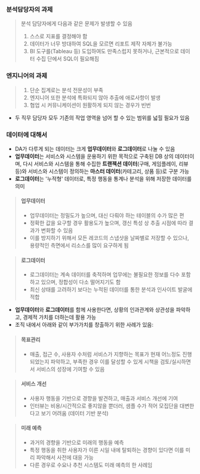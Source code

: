 ### 분석담당자의 과제

> 분석 담당자에게 다음과 같은 문제가 발생할 수 있음
>
> 1. 스스로 지표를 결정해야 함
> 2. 데이터가 너무 방대하여 SQL을 모르면 리포트 제작 자체가 불가능
> 3. BI 도구를(Tableau 등) 도입하여도 만족스럽지 못하거나, 근본적으로 데이터 수집 단에서 SQL이 필요해짐

### 엔지니어의 과제

> 1. 단순 집계로는 분석 전문성이 부족
> 2. 엔지니어 또한 분석에 특화되지 않아 추출에 애로사항이 발생
> 3. 협업 시 커뮤니케이션이 원활하게 되지 않는 경우가 빈번

- 두 직무 담당자 모두 기존의 작업 영역을 넘어 할 수 있는 범위를 넓힐 필요가 있음

### 데이터에 대해서

- DA가 다루게 되는 데이터는 크게 **업무데이터**와 **로그데이터**로 나눌 수 있음
- **업무데이터**는 서비스와 시스템을 운용하기 위한 목적으로 구축된 DB 상의 데이터이며, 다시 서비스와 시스템을 통해 수집한 **트랜젝션 데이터**(구매, 게임플레이, 리뷰 등)와 서비스와 시스템이 정의하는 **마스터 데이터**(카테고리, 상품 등)로 구분 가능
- **로그데이터**는 '누적형' 데이터로, 특정 행동을 통계나 분석을 위해 저장한 데이터를 의미

> #### 업무데이터
>
> - 업무데이터는 정밀도가 높으며, 대신 다뤄야 하는 테이블의 수가 많은 편
> - 정확한 값을 요구할 경우 활용도가 높으며, 갱신 특성 상 추출 시점에 따라 결과가 변화할 수 있음
> - 이를 방지하기 위해서 모든 레코드의 스냅샷을 날짜별로 저장할 수 있으나, 용량적인 측면에서 리소스를 많이 요구하게 됨

> #### 로그데이터
>
> - 로그데이터는 계속 데이터를 축적하며 업무에는 불필요한 정보를 다수 포함하고 있으며, 정합성이 다소 떨어지기도 함
> - 최신 상태를 고려하기 보다는 누적된 데이터를 통한 분석과 인사이트 발굴에 적합

- **업무데이터**와 **로그데이터**를 함께 사용한다면, 상황의 인과관계와 상관성을 파악하고, 경제적 가치를 더하는데 활용 가능
- 조직 내에서 아래와 같이 부가가치를 창출하기 위한 사례가 있음:

> #### 목표관리
>
> - 매출, 접근 수, 사용자 수처럼 서비스가 지향하는 목표가 현재 어느정도 진행되었는지 파악하고, 부족한 경우 이를 달성할 수 있게 시책을 검토/실시하면서 서비스의 성장에 기여할 수 있음

> #### 서비스 개선
>
> - 사용자 행동을 기반으로 경향을 발견하고, 매출과 서비스 개선에 기여
> - 인터뷰는 비용/시간적으로 좋지않을 뿐더러, 샘플 수가 적어 모집단을 대변한다고 보기 어려움 (데이터 기반 분석)

> #### 미래 예측
>
> - 과거의 경향을 기반으로 미래의 행동을 예측
> - 특정 행동을 취한 사용자가 이른 시일 내에 탈퇴하는 경향이 있다면 이를 미리 파악해서 사전에 대응 가능
> - 다른 경우로 수요나 추천 시스템도 미래 예측의 한 사례임